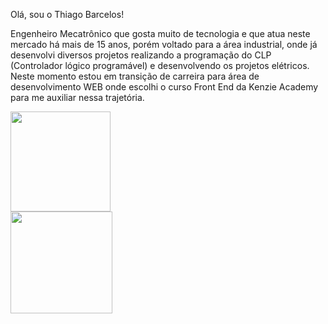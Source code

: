 Olá, sou o Thiago Barcelos!

Engenheiro Mecatrônico que gosta muito de tecnologia e que atua neste mercado há mais de 15 anos, porém voltado para a área industrial, onde já desenvolvi diversos projetos realizando a programação do CLP (Controlador lógico programável) e desenvolvendo os projetos elétricos. Neste momento estou em transição de carreira para área de desenvolvimento WEB onde escolhi o curso Front End da Kenzie Academy para me auxiliar nessa trajetória. 



<div>
<a href="https://github.com/thiagolbf">
<img height="160em" src="https://github-readme-stats.vercel.app/api?username=thiagolbf&show_icons=true&theme=dracula&include_all_commits=true&count_private=true"/> <br/>
<img height="162.5em" src="https://github-readme-stats.vercel.app/api/top-langs/?username=thiagolbf&layout=compact&langs_count=7&theme=dracula"/>
</div>
